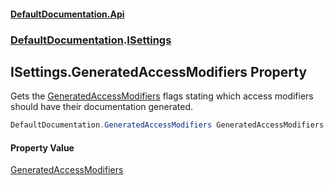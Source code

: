#### [DefaultDocumentation.Api](index.md 'index')
### [DefaultDocumentation](index.md#DefaultDocumentation 'DefaultDocumentation').[ISettings](ISettings.md 'DefaultDocumentation.ISettings')

## ISettings.GeneratedAccessModifiers Property

Gets the [GeneratedAccessModifiers](GeneratedAccessModifiers.md 'DefaultDocumentation.GeneratedAccessModifiers') flags stating which access modifiers should have their documentation generated.

```csharp
DefaultDocumentation.GeneratedAccessModifiers GeneratedAccessModifiers { get; }
```

#### Property Value
[GeneratedAccessModifiers](GeneratedAccessModifiers.md 'DefaultDocumentation.GeneratedAccessModifiers')